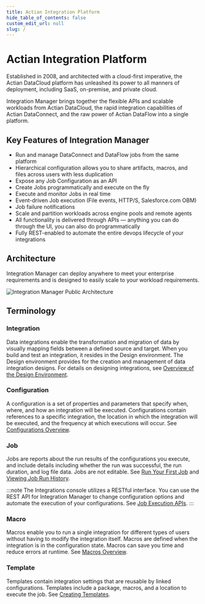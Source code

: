 ```yaml
---
title: Actian Integration Platform
hide_table_of_contents: false
custom_edit_url: null
slug: /
---
```


# Actian Integration Platform

Established in 2008, and architected with a cloud-first imperative, the Actian DataCloud platform has unleashed its power to all manners of deployment, including SaaS, on-premise, and private cloud.

Integration Manager brings together the flexible APIs and scalable workloads from Actian DataCloud, the rapid integration capabilities of Actian DataConnect, and the raw power of Actian DataFlow into a single platform.

## Key Features of Integration Manager

* Run and manage DataConnect and DataFlow jobs from the same platform
* Hierarchical configuration allows you to share artifacts, macros, and files across users with less duplication
* Expose any Job Configuration as an API
* Create Jobs programmatically and execute on the fly
* Execute and monitor Jobs in real time
* Event-driven Job execution (File events, HTTP/S, Salesforce.com OBM)
* Job failure notifications
* Scale and partition workloads across engine pools and remote agents
* All functionality is delivered through APIs &mdash; anything you can do through the UI, you can also do programmatically
* Fully REST-enabled to automate the entire devops lifecycle of your integrations

## Architecture

Integration Manager can deploy anywhere to meet your enterprise requirements and is designed to easily scale to your workload requirements.

![Integration Manager Public Architecture](/img/Integration-Manager-Public-Architecture.png)

## Terminology

### Integration

Data integrations enable the transformation and migration of data by visually mapping fields between a defined source and target. When you build and test an integration, it resides in the Design environment. The Design environment provides for the creation and management of data integration designs. For details on designing integrations, see <a href="https://docs.actian.com/actiandataplatform/index.html#page/Integrations/Design.htm#ww708298" className="externalLink" target="_blank">Overview of the Design Environment</a>.

### Configuration

A configuration is a set of properties and parameters that specify when, where, and how an integration will be executed. Configurations contain references to a specific integration, the location in which the integration will be executed, and the frequency at which executions will occur. See [Configurations Overview](./integration-manager/configurations/configurations-overview.md).

### Job

Jobs are reports about the run results of the configurations you execute, and include details including whether the run was successful, the run duration, and log file data. Jobs are not editable. See [Run Your First Job](./integration-manager/configurations/run-your-first-job.md) and [Viewing Job Run History](./integration-manager/jobs/viewing-job-run-history.md).

:::note
The Integrations console utilizes a RESTful interface. You can use the REST API for Integration Manager to change configuration options and automate the execution of your configurations. See [Job Execution APIs](./integration-manager/APIs/api-overview.md).
:::

### Macro

Macros enable you to run a single integration for different types of users without having to modify the integration itself. Macros are defined when the integration is in the configuration state. Macros can save you time and reduce errors at runtime. See [Macros Overview](./integration-manager/macros/macros-overview.md).

### Template

Templates contain integration settings that are reusable by linked configurations. Templates include a package, macros, and a location to execute the job. See [Creating Templates](./integration-manager/templates/creating-templates.md).